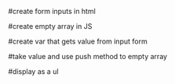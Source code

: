 #create form inputs in html

#create empty array in JS

#create var that gets value from input form

#take value and use push method to empty array

#display as a ul 

